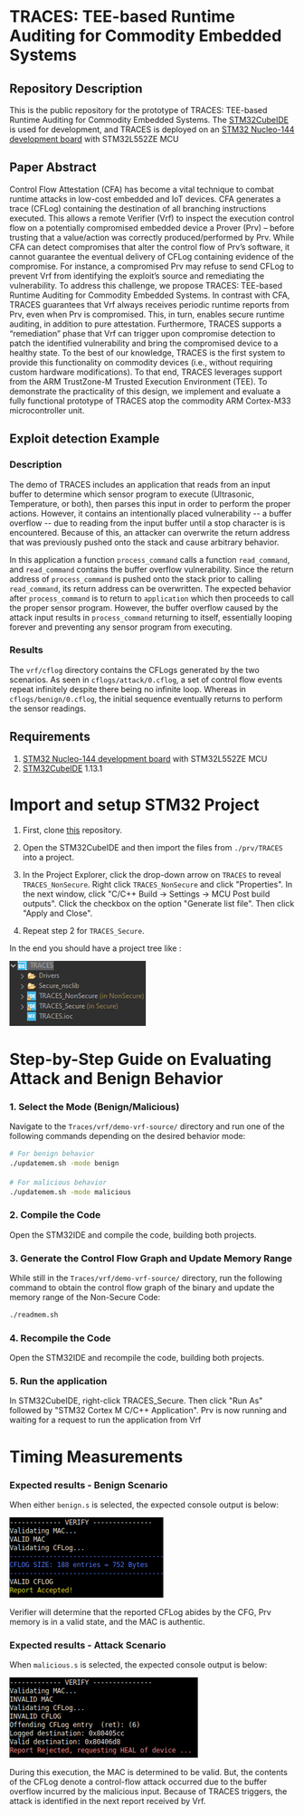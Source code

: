 # TRACES: TEE-based Runtime Auditing for Commodity Embedded Systems

## Repository Description
This is the public repository for the prototype of TRACES: TEE-based Runtime Auditing for Commodity Embedded Systems. The [STM32CubeIDE](https://www.st.com/en/development-tools/stm32cubeide.html) is used for development, and TRACES is deployed on an [STM32 Nucleo-144 development board](https://www.st.com/en/evaluation-tools/nucleo-l552ze-q.html#overview) with STM32L552ZE MCU


## Paper Abstract
Control Flow Attestation (CFA) has become a vital technique to combat runtime attacks in low-cost embedded and IoT devices. CFA generates a trace (CFLog) containing the destination of all branching instructions executed. This allows a remote Verifier (Vrf) to inspect the execution control flow on a potentially compromised embedded device a Prover (Prv) – before trusting that a value/action was correctly produced/performed by Prv. While CFA can detect compromises that alter the control flow of Prv’s software, it cannot guarantee the eventual delivery of CFLog containing evidence of the compromise. For instance, a compromised Prv may refuse to send CFLog to prevent Vrf from identifying the exploit’s source and remediating the vulnerability. To address this challenge, we propose TRACES: TEE-based Runtime Auditing for Commodity Embedded Systems. In contrast with CFA, TRACES guarantees that Vrf always receives periodic runtime reports from Prv, even when Prv is compromised. This, in turn, enables secure runtime auditing, in addition to pure attestation. Furthermore, TRACES supports a “remediation” phase that Vrf can trigger upon compromise detection to patch the identified vulnerability and bring the compromised device to a healthy state. To the best of our knowledge, TRACES is the first system to provide this functionality on commodity devices (i.e., without requiring custom hardware modifications). To that end, TRACES leverages support from the ARM TrustZone-M Trusted Execution Environment (TEE). To demonstrate the practicality of this design, we implement and evaluate a fully functional prototype of TRACES atop the commodity ARM Cortex-M33 microcontroller unit.

## Exploit detection Example

### Description
The demo of TRACES includes an application that reads from an input buffer to determine which sensor program to execute (Ultrasonic, Temperature, or both), then parses this input in order to perform the proper actions. However, it contains an intentionally placed vulnerability -- a buffer overflow -- due to reading from the input buffer until a stop character is is encountered. Because of this, an attacker can overwrite the return address that was previously pushed onto the stack and cause arbitrary behavior.

In this application a function `process_command` calls a function `read_command`, and `read_command` contains the buffer overflow vulnerability. Since the return address of `process_command` is pushed onto the stack prior to calling `read_command`, its return address can be overwritten. The expected behavior after `process_command` is to return to `application` which then proceeds to call the proper sensor program. However, the buffer overflow caused by the attack input results in `process_command` returning to itself, essentially looping forever and preventing any sensor program from executing. 

### Results
The `vrf/cflog` directory contains the CFLogs generated by the two scenarios. As seen in `cflogs/attack/0.cflog`, a set of control flow events repeat infinitely despite there being no infinite loop. Whereas in `cflogs/benign/0.cflog`, the initial sequence eventually returns to perform the sensor readings.

## Requirements

1)  [STM32 Nucleo-144 development board](https://www.st.com/en/evaluation-tools/nucleo-l552ze-q.html#overview) with STM32L552ZE MCU
2) [STM32CubeIDE](https://www.st.com/en/development-tools/stm32cubeide.html) 1.13.1

# Import and setup STM32 Project

1) First, clone [this](https://github.com/RIT-CHAOS-SEC/TRACES) repository. 

2) Open the STM32CubeIDE and then import the files from `./prv/TRACES` into a project.

2) In the Project Explorer, click the drop-down arrow on `TRACES` to reveal `TRACES_NonSecure`. Right click `TRACES_NonSecure` and click "Properties". In the next window, click "C/C++ Build -> Settings -> MCU Post build outputs". Click the checkbox on the option "Generate list file". Then click "Apply and Close". 

3) Repeat step 2 for `TRACES_Secure`.

In the end you should have a project tree like :

![](images/projecttree.png)


# Step-by-Step Guide on Evaluating Attack and Benign Behavior

### 1. Select the Mode (Benign/Malicious)

Navigate to the `Traces/vrf/demo-vrf-source/` directory and run one of the following commands depending on the desired behavior mode:

```bash
# For benign behavior
./updatemem.sh -mode benign

# For malicious behavior
./updatemem.sh -mode malicious
```

### 2. Compile the Code

Open the STM32IDE and compile the code, building both projects.

### 3. Generate the Control Flow Graph and Update Memory Range

While still in the `Traces/vrf/demo-vrf-source/` directory, run the following command to obtain the control flow graph of the binary and update the memory range of the Non-Secure Code:

```bash
./readmem.sh
```

### 4. Recompile the Code

Open the STM32IDE and recompile the code, building both projects.


### 5. Run the application

In STM32CubeIDE, right-click TRACES_Secure. Then click "Run As" followed by "STM32 Cortex M C/C++ Application". Prv is now running and waiting for a request to run the application from Vrf



# Timing Measurements


### Expected results - Benign Scenario

When either `benign.s` is selected, the expected console output is below: 

![console output benign-access](images/demo-benign.png)

Verifier will determine that the reported CFLog abides by the CFG, Prv memory is in a valid state, and the MAC is authentic.
 
### Expected results - Attack Scenario

When `malicious.s` is selected, the expected console output is below:

![console output malicious-access](images/demo-attack.png)

During this execution, the MAC is determined to be valid. But, the contents of the CFLog denote a control-flow attack occurred due to the buffer overflow incurred by the malicious input. Because of TRACES triggers, the attack is identified in the next report received by Vrf.